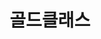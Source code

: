 ---
id: 40
title: 골드클래스
caption: 고가차량 오토리스, 장기렌트
url: http://gold.carfly.me/
type: Landing
role: My part - 60%
device: PC, Mobile
---